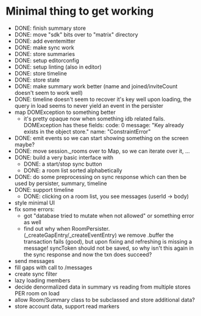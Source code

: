 # Minimal thing to get working

 - DONE: finish summary store
 - DONE: move "sdk" bits over to "matrix" directory
 - DONE: add eventemitter
 - DONE: make sync work
 - DONE: store summaries
 - DONE: setup editorconfig
 - DONE: setup linting (also in editor)
 - DONE: store timeline
 - DONE: store state
 - DONE: make summary work better (name and joined/inviteCount doesn't seem to work well)
 - DONE: timeline doesn't seem to recover it's key well upon loading, the query in load seems to never yield an event in the persister
 - map DOMException to something better
 	- it's pretty opaque now when something idb related fails. DOMException has these fields:
 		code: 0
		message: "Key already exists in the object store."
		name: "ConstraintError"
 - DONE: emit events so we can start showing something on the screen maybe?
 - DONE: move session._rooms over to Map, so we can iterate over it, ...
 - DONE: build a very basic interface with
 	- DONE: a start/stop sync button
 	- DONE: a room list sorted alphabetically
 - DONE: do some preprocessing on sync response which can then be used by persister, summary, timeline
 - DONE: support timeline
 	- DONE: clicking on a room list, you see messages (userId -> body)
 - style minimal UI
 - fix some errors:
    - got "database tried to mutate when not allowed" or something error as well
    - find out why when RoomPersister.(\_createGapEntry/\_createEventEntry) we remove .buffer the transaction fails (good), but upon fixing and refreshing is missing a message! syncToken should not be saved, so why isn't this again in the sync response and now the txn does succeed?
 - send messages
 - fill gaps with call to /messages
 - create sync filter
 - lazy loading members
 - decide denormalized data in summary vs reading from multiple stores PER room on load
 - allow Room/Summary class to be subclassed and store additional data?
 - store account data, support read markers
